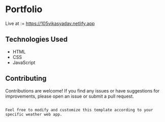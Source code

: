 # Portfolio
Live at := https://105vikasyadav.netlify.app

## Technologies Used

- HTML
- CSS
- JavaScript

## Contributing

Contributions are welcome! If you find any issues or have suggestions for improvements, please open an issue or submit a pull request.


```

Feel free to modify and customize this template according to your specific weather web app.
